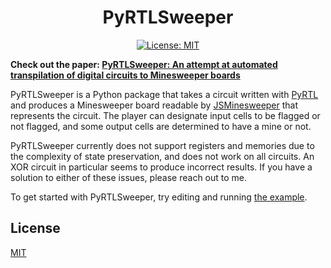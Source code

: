 <!--suppress HtmlDeprecatedAttribute -->
<h1 align="center">PyRTLSweeper</h1>

<p align="center">
    <a href="/LICENSE">
        <img src="https://img.shields.io/badge/License-MIT-blue" alt="License: MIT">
    </a>
</p>

**Check out the
paper: [PyRTLSweeper: An attempt at automated transpilation of digital circuits to Minesweeper boards](https://edwinchang.dev/files/pyrtlsweeper.pdf)**

PyRTLSweeper is a Python package that takes a circuit written with [PyRTL](https://ucsbarchlab.github.io/PyRTL/) and
produces a Minesweeper board readable by [JSMinesweeper](https://davidnhill.github.io/JSMinesweeper/) that represents
the circuit. The player can designate input cells to be flagged or not flagged, and some output cells are determined to
have a mine or not.

PyRTLSweeper currently does not support registers and memories due to the complexity of state preservation, and does not
work on all circuits. An XOR circuit in particular seems to produce incorrect results. If you have a solution to either
of these issues, please reach out to me.

To get started with PyRTLSweeper, try editing and running [the example](./examples/circuit.py).

## License

[MIT](./LICENSE)
